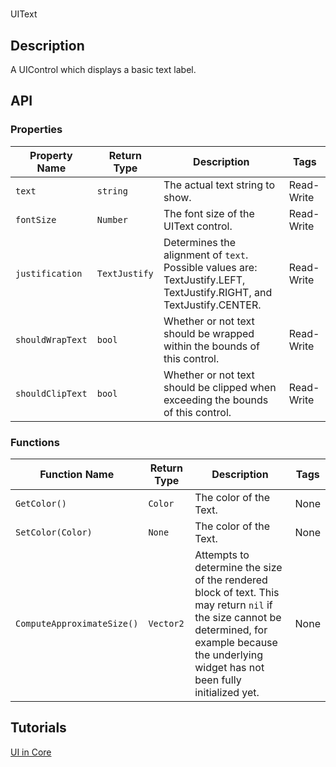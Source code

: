 # 

UIText

## Description

A UIControl which displays a basic text label.

## API

### Properties 

| Property Name | Return Type | Description | Tags |
| -------- | ----------- | ----------- | ---- |
| `text` | `string` | The actual text string to show. | Read-Write |
| `fontSize` | `Number` | The font size of the UIText control. | Read-Write |
| `justification` | `TextJustify` | Determines the alignment of `text`. Possible values are: TextJustify.LEFT, TextJustify.RIGHT, and TextJustify.CENTER. | Read-Write |
| `shouldWrapText` | `bool` | Whether or not text should be wrapped within the bounds of this control. | Read-Write |
| `shouldClipText` | `bool` | Whether or not text should be clipped when exceeding the bounds of this control. | Read-Write |

### Functions 

| Function Name | Return Type | Description | Tags |
| -------- | ----------- | ----------- | ---- |
| `GetColor()` | `Color` | The color of the Text. | None |
| `SetColor(Color)` | `None` | The color of the Text. | None |
| `ComputeApproximateSize()` | `Vector2` | Attempts to determine the size of the rendered block of text. This may return `nil` if the size cannot be determined, for example because the underlying widget has not been fully initialized yet. | None |

## Tutorials 

[UI in Core](../tutorials/ui_reference.md)
